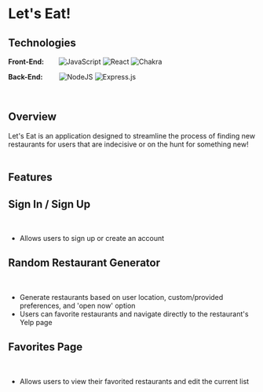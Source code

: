 # Let's Eat!

## Technologies

**Front-End:** &emsp;&nbsp;&nbsp;
![JavaScript](https://img.shields.io/badge/javascript-%23323330.svg?style=for-the-badge&logo=javascript&logoColor=%23F7DF1E)
![React](https://img.shields.io/badge/react-%2320232a.svg?style=for-the-badge&logo=react&logoColor=%2361DAFB)
![Chakra](https://img.shields.io/badge/chakra-%234ED1C5.svg?style=for-the-badge&logo=chakraui&logoColor=white)

**Back-End:** &emsp;&nbsp; &nbsp;
![NodeJS](https://img.shields.io/badge/node.js-6DA55F?style=for-the-badge&logo=node.js&logoColor=white)
![Express.js](https://img.shields.io/badge/express.js-%23404d59.svg?style=for-the-badge&logo=express&logoColor=%2361DAFB)

&emsp;

## Overview

Let's Eat is an application designed to streamline the process of finding new restaurants for users that are indecisive or on the hunt for something new!
&emsp;

## Features

## Sign In / Sign Up

&emsp;

- Allows users to sign up or create an account

## Random Restaurant Generator

&emsp;

- Generate restaurants based on user location, custom/provided preferences, and 'open now' option
- Users can favorite restaurants and navigate directly to the restaurant's Yelp page

## Favorites Page

&emsp;

- Allows users to view their favorited restaurants and edit the current list
